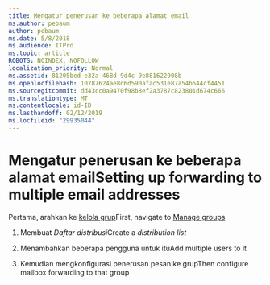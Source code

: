 ```yaml
---
title: Mengatur penerusan ke beberapa alamat email
ms.author: pebaum
author: pebaum
ms.date: 5/8/2018
ms.audience: ITPro
ms.topic: article
ROBOTS: NOINDEX, NOFOLLOW
localization_priority: Normal
ms.assetid: 81205bed-e32a-468d-9d4c-9e881622908b
ms.openlocfilehash: 10787624ae8d6d590afac531e87a54b644cf4451
ms.sourcegitcommit: dd43cc0a9470f98b8ef2a3787c823801d674c666
ms.translationtype: MT
ms.contentlocale: id-ID
ms.lasthandoff: 02/12/2019
ms.locfileid: "29935044"
---
```

# <a name="setting-up-forwarding-to-multiple-email-addresses"></a><span data-ttu-id="b4d75-102">Mengatur penerusan ke beberapa alamat email</span><span class="sxs-lookup"><span data-stu-id="b4d75-102">Setting up forwarding to multiple email addresses</span></span>

<span data-ttu-id="b4d75-103">Pertama, arahkan ke [kelola grup](https://portal.office.com/adminportal/home#/groups)</span><span class="sxs-lookup"><span data-stu-id="b4d75-103">First, navigate to [Manage groups](https://portal.office.com/adminportal/home#/groups)</span></span>
  
1. <span data-ttu-id="b4d75-104">Membuat *Daftar distribusi*</span><span class="sxs-lookup"><span data-stu-id="b4d75-104">Create a  *distribution list*</span></span> 
    
2. <span data-ttu-id="b4d75-105">Menambahkan beberapa pengguna untuk itu</span><span class="sxs-lookup"><span data-stu-id="b4d75-105">Add multiple users to it</span></span>
    
3. <span data-ttu-id="b4d75-106">Kemudian mengkonfigurasi penerusan pesan ke grup</span><span class="sxs-lookup"><span data-stu-id="b4d75-106">Then configure mailbox forwarding to that group</span></span>
    

